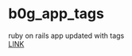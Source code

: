 # b0g_app_tags
ruby on rails app updated with tags<br>
<a href="https://github.com/fhergomez/b0g_app_tags">LINK</a>
